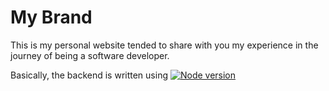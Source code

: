 # My Brand

This is my personal website tended to share with you my experience in the journey of being a software developer.

Basically, the backend is written using [![Node version](https://img.shields.io/node/v/[NPM-MODULE-NAME].svg?style=flat)](http://nodejs.org/download/)
